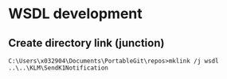 # WSDL development

## Create directory link (junction)

`C:\Users\x032904\Documents\PortableGit\repos>mklink /j wsdl ..\..\KLM\SendK1Notification`
